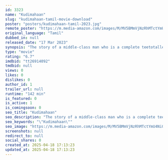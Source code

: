 ```yaml
---
id: 3323
name: "Kudimahaan"
slug: "kudimahaan-tamil-movie-download"
poster: "posters/kudimahaan-tamil-2023.jpg"
remote_poster: "https://m.media-amazon.com/images/M/MV5BMmVjNzRhMTctYmU4Ni00ZGMxLTkzNTQtNDg3MjRiMTI1NjEyXkEyXkFqcGdeQXVyNTMzMTE2NTg@._V1_SX300.jpg"
original_language: "Tamil"
dubbed_in: null
released_date: "17 Mar 2023"
synopsis: "The story of a middle-class man who is a complete teetotaller, whose life take a turn with issues related to drinking. It is a complete fun and joyful ride with his friends who help him to come out of the issues and get back to hi..."
type: "movie"
rating: "6.7"
imdbid: "tt26914092"
tmdbid: null
views: 0
likes: 0
dislikes: 0
author_id: 1
trailer_url: null
runtime: "142 min"
is_featured: 0
is_active: 1
is_comingsoon: 0
seo_title: "Kudimahaan"
seo_description: "The story of a middle-class man who is a complete teetotaller, whose life take a turn with issues related to drinking. It is a complete fun and joyful ride with his friends who help him to come out of the issues and get back to hi..."
seo_keywords: "\"Kudimahaan\""
seo_image: "https://m.media-amazon.com/images/M/MV5BMmVjNzRhMTctYmU4Ni00ZGMxLTkzNTQtNDg3MjRiMTI1NjEyXkEyXkFqcGdeQXVyNTMzMTE2NTg@._V1_SX300.jpg"
screenshots: null
redirect_to: null
social_shares: 0
created_at: 2025-04-18 17:13:23
updated_at: 2025-04-18 17:13:23
---
```


